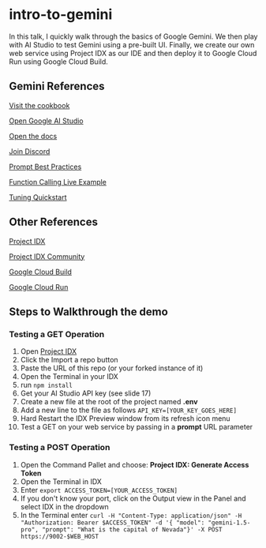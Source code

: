 # intro-to-gemini

In this talk, I quickly walk through the basics of Google Gemini. We then play with AI Studio to test Gemini using a pre-built UI. Finally, we create our own web service using Project IDX as our IDE and then deploy it to Google Cloud Run using Google Cloud Build.

## Gemini References

[Visit the cookbook](https://goo.gle/cookbook)

[Open Google AI Studio](https://aistudio.google.com)

[Open the docs](https://ai.google.dev/docs)

[Join Discord](https://ai.google.dev/docs/discord)

[Prompt Best Practices](https://ai.google.dev/docs/prompt_best_practices)

[Function Calling Live Example](https://goo.gle/gemini-fn-call-sql)

[Tuning Quickstart](https://ai.google.dev/tutorials/tuning_quickstart_python)

## Other References

[Project IDX](https://idx.google.com/)

[Project IDX Community](https://community.idx.dev/)

[Google Cloud Build](https://cloud.google.com/build/docs)

[Google Cloud Run](https://cloud.google.com/run)

## Steps to Walkthrough the demo

### Testing a GET Operation

1. Open [Project IDX](https://idx.google.com/)
2. Click the Import a repo button
3. Paste the URL of this repo (or your forked instance of it)
4. Open the Terminal in your IDX
5. run ``npm install``
6. Get your AI Studio API key (see slide 17)
7. Create a new file at the root of the project named **.env**
8. Add a new line to the file as follows ``API_KEY=[YOUR_KEY_GOES_HERE]``
9. Hard Restart the IDX Preview window from its refresh icon menu
10. Test a GET on your web service by passing in a **prompt** URL parameter

### Testing a POST Operation

1. Open the Command Pallet and choose: **Project IDX: Generate Access Token**
2. Open the Terminal in IDX
3. Enter ``export ACCESS_TOKEN=[YOUR_ACCESS_TOKEN]``
4. If you don't know your port, click on the Output view in the Panel and select IDX in the dropdown
5. In the Terminal enter ``curl -H "Content-Type: application/json" -H "Authorization: Bearer $ACCESS_TOKEN" -d '{ "model": "gemini-1.5-pro", "prompt": "What is the capital of Nevada"}' -X POST https://9002-$WEB_HOST``


